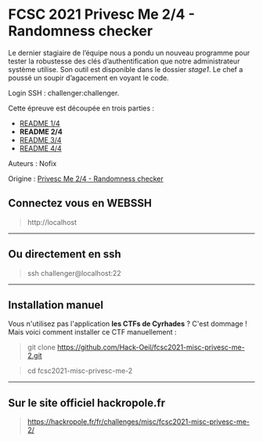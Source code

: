 # FCSC 2021 Privesc Me 2/4 - Randomness checker

Le dernier stagiaire de l’équipe nous a pondu un nouveau programme pour tester la robustesse des clés d’authentification que notre administrateur système utilise. Son outil est disponible dans le dossier *stage1*. Le chef a poussé un soupir d’agacement en voyant le code.


Login SSH : challenger:challenger.

Cette épreuve est découpée en trois parties :
- [README 1/4](README_1_4.md)
- **README 2/4**
- [README 3/4](README_3_4.md)
- [README 4/4](README_4_4.md)


Auteurs : Nofix

Origine : [Privesc Me 2/4 - Randomness checker](https://hackropole.fr/fr/challenges/misc/fcsc2021-misc-privesc-me-2/)


## Connectez vous en WEBSSH
> http://localhost


-----------

## Ou directement en ssh
> ssh challenger@localhost:22

-----------

## Installation manuel
Vous n'utilisez pas l'application **les CTFs de Cyrhades** ? C'est dommage !
Mais voici comment installer ce CTF manuellement :

> git clone https://github.com/Hack-Oeil/fcsc2021-misc-privesc-me-2.git

> cd fcsc2021-misc-privesc-me-2


-----------

## Sur le site officiel hackropole.fr
> https://hackropole.fr/fr/challenges/misc/fcsc2021-misc-privesc-me-2/